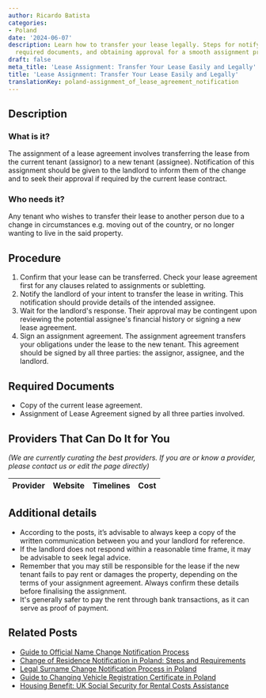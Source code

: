 ```yaml
---
author: Ricardo Batista
categories:
- Poland
date: '2024-06-07'
description: Learn how to transfer your lease legally. Steps for notifying your landlord,
  required documents, and obtaining approval for a smooth assignment process.
draft: false
meta_title: 'Lease Assignment: Transfer Your Lease Easily and Legally'
title: 'Lease Assignment: Transfer Your Lease Easily and Legally'
translationKey: poland-assignment_of_lease_agreement_notification
---
```


## Description
### What is it?
The assignment of a lease agreement involves transferring the lease from the current tenant (assignor) to a new tenant (assignee). Notification of this assignment should be given to the landlord to inform them of the change and to seek their approval if required by the current lease contract.
### Who needs it?
Any tenant who wishes to transfer their lease to another person due to a change in circumstances e.g. moving out of the country, or no longer wanting to live in the said property.

## Procedure
1. Confirm that your lease can be transferred. Check your lease agreement first for any clauses related to assignments or subletting.
2. Notify the landlord of your intent to transfer the lease in writing. This notification should provide details of the intended assignee.
3. Wait for the landlord's response. Their approval may be contingent upon reviewing the potential assignee's financial history or signing a new lease agreement.
4. Sign an assignment agreement. The assignment agreement transfers your obligations under the lease to the new tenant. This agreement should be signed by all three parties: the assignor, assignee, and the landlord.

## Required Documents
- Copy of the current lease agreement.
- Assignment of Lease Agreement signed by all three parties involved.

## Providers That Can Do It for You

_(We are currently curating the best providers. If you are or know a provider, please contact us or edit the page directly)_

| Provider        |     Website     |     Timelines    |       Cost      |
| --------------- | --------------- |  :-------------: | :-------------: |

## Additional details
- According to the posts, it’s advisable to always keep a copy of the written communication between you and your landlord for reference.
- If the landlord does not respond within a reasonable time frame, it may be advisable to seek legal advice.
- Remember that you may still be responsible for the lease if the new tenant fails to pay rent or damages the property, depending on the terms of your assignment agreement. Always confirm these details before finalising the assignment.
- It's generally safer to pay the rent through bank transactions, as it can serve as proof of payment.


## Related Posts

- [Guide to Official Name Change Notification Process](https://tramitit.com/guides/poland/change_of_first_name_notification/)
- [Change of Residence Notification in Poland: Steps and Requirements](https://tramitit.com/guides/poland/change_of_residence_notification/)
- [Legal Surname Change Notification Process in Poland](https://tramitit.com/guides/poland/change_of_surname_notification/)
- [Guide to Changing Vehicle Registration Certificate in Poland](https://tramitit.com/guides/poland/change_of_registration_certificate/)
- [Housing Benefit: UK Social Security for Rental Costs Assistance](https://tramitit.com/guides/poland/application_for_housing_benefit/)